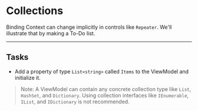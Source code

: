 ﻿---
Title: Collections
Moniker: collections
CodeTask:
    Path: 10_collections.csharp.csx
    Default: ToDoViewModel_10.cs
    Correct: ToDoViewModel_20.cs
---

# Collections

Binding Context can change implicitly in controls like `Repeater`. We'll illustrate that by making a To-Do list.

---

## Tasks

- Add a property of type `List<string>` called `Items` to the ViewModel and initialize it.

> Note: A ViewModel can contain any concrete collection type like `List`, `HashSet`, and `Dictionary`. Using collection interfaces like `IEnumerable`, `IList`, and `IDictionary` is not recommended.
